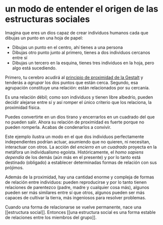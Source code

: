 # un modo de entender el origen de las estructuras sociales
<!-- REFACTORIZAR -->
Imagina que eres un dios capaz de crear individuos humanos cada que dibujas un punto en una hoja de papel:

- Dibujas un punto en el centro, ahí tienes a una persona
- Dibujas otro punto junto al primero, tienes a dos individuos cercanos entre sí
- Dibujas un tercero en la esquina, tienes tres individuos en la hoja, pero algo está sucediendo.

Primero, tu cerebro acudirá al [principio de proximidad de la Gestalt](https://es.wikipedia.org/wiki/Psicolog%C3%ADa_de_la_Gestalt#Principio_de_la_proximidad) y tenderás a *agrupar* los dos puntos que están cerca. Segundo, esa agrupación constituye una relación: están relacionados por su cercanía.

Es una relación débil; como son individuos y tienen libre albedrío, pueden decidir alejarse entre sí y así romper el único criterio que los relaciona, la proximidad física.

Puedes convertirte en un dios tirano y encerrarlos en un cuadrado del que no pueden salir. Ahora su relación de proximidad es fuerte porque no pueden romperla. Acabas de condenarlos a convivir.

Este ejemplo ilustra un modo en el que dos individuos perfectamente independientes podrían actuar, asumiendo que no quieren, ni necesitan, interactuar con otros. La acción del *encierro en un cuadrado* proyecta en la metáfora un individualismo egoísta. Históricamente, el *homo sapiens dependía* de los demás (aún más en el presente) y por lo tanto está destinado (obligado) a establecer determinadas formas de relación con sus prójimos.

Además de la proximidad, hay una cantidad enorme y compleja de formas de relación entre individuos: pueden reproducirse y por lo tanto tienen relaciones de parentezco (padre, madre y cualquier cosa más), algunos pueden ser más similares entre sí que otros, algunos pueden ser más capaces de cultivar la tierra, más ingeniosos para resolver problemas.

Cuando una forma de relacionarse se vuelve permanente, nace una [[estructura social]]. Entonces [[una estructura social es una forma estable de relaciones entre los miembros del grupo]].